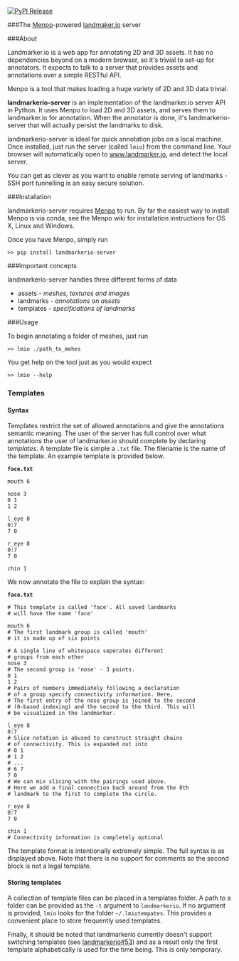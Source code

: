 [![PyPI Release](http://img.shields.io/pypi/v/landmarkerio-server.svg?style=flat)](https://pypi.python.org/pypi/landmarkerio-server)

###The [Menpo](https://github.com/menpo/menpo)-powered [landmaker.io](https://github.com/menpo/landmarker.io) server

###About

Landmarker.io is a web app for annotating 2D and 3D assets. It has no
dependencies beyond on a modern browser, so it's trivial to set-up for
annotators. It expects to talk to a server that provides assets and annotations
over a simple RESTful API.

Menpo is a tool that makes loading a huge variety of 2D and 3D data trivial.

**landmarkerio-server** is an implementation of the landmarker.io server API
in Python. It uses Menpo to load 2D and 3D assets, and serves them to
landmarker.io for annotation. When the annotator is done, it's
landmarkerio-server that will actually persist the landmarks to disk.

landmarkerio-server is ideal for quick annotation jobs on a local machine.
Once installed, just run the server (called `lmio`) from the command
line. Your browser will automatically open to www.landmarker.io, and detect
the local server.

You can get as clever as you want to enable remote serving of landmarks -
SSH port tunnelling is an easy secure solution.

###Installation

landmarkerio-server requires [Menpo](https://github.com/menpo/menpo) to run. By
far the easiest way to install Menpo is via conda, see the Menpo wiki for
installation instructions for OS X, Linux and Windows.

Once you have Menpo, simply run

```
>> pip install landmarkerio-server
```

###Important concepts

landmarkerio-server handles three different forms of data

- assets - *meshes, textures and images*
- landmarks - *annotations on assets*
- templates - *specifications of landmarks*


###Usage

To begin annotating a folder of meshes, just run
```
>> lmio ./path_to_mehes
```

You get help on the tool just as you would expect

```
>> lmio --help
```

### Templates

#### Syntax

Templates restrict the set of allowed annotations and give the annotations
semantic meaning. The user of the server has full control over what
annotations the user of landmarker.io should complete by declaring *templates*.
A template file is simple a `.txt` file. The filename is the name of the template.
An example template is provided below.

**`face.txt`**
```text
mouth 6

nose 3
0 1
1 2

l_eye 8
0:7
7 0

r_eye 8
0:7
7 0

chin 1

```
We now annotate the file to explain the syntax:

**`face.txt`**
```
# This template is called 'face'. All saved landmarks
# will have the name 'face'
```

```text
mouth 6
# The first landmark group is called 'mouth'
# it is made up of six points

# A single line of whitespace seperates different
# groups from each other
nose 3
# The second group is 'nose' - 3 points.
0 1
1 2
# Pairs of numbers immediately following a declaration
# of a group specify connectivity information. Here,
# The first entry of the nose group is joined to the second
# (0-based indexing) and the second to the third. This will
# be visualized in the landmarker.

l_eye 8
0:7
# Slice notation is abused to construct straight chains
# of connectivity. This is expanded out into
# 0 1
# 1 2
# ...
# 6 7
7 0
# We can mix slicing with the pairings used above.
# Here we add a final connection back around from the 8th
# landmark to the first to complete the circle.

r_eye 8
0:7
7 0

chin 1
# Connectivity information is completely optional

```
The template format is intentionally extremely simple. The full
syntax is as displayed above. Note that there is no support for comments
so the second block is not a legal template.

#### Storing templates

A collection of template files can be placed in a templates folder.
A path to a folder can be provided as the `-t` argument to
`landmarkerio`. If no argument is provided, `lmio` looks for
the folder `~/.lmiotempates`. This provides a convenient place to
store frequently used templates.

Finally, it should be noted that landmarkerio currently doesn't support
switching templates (see
[landmarkerio#53](https://github.com/menpo/landmarker.io/issues/53)) and
as a result only the first template alphabetically is used for the time
being. This is only temporary.
